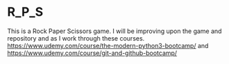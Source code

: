 # R_P_S
This is a Rock Paper Scissors game.
I will be improving upon the game and repository and as I work through these courses. 
https://www.udemy.com/course/the-modern-python3-bootcamp/ and
https://www.udemy.com/course/git-and-github-bootcamp/
